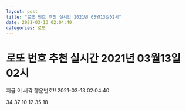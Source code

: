 ```yaml
---
layout: post
title: "로또 번호 추천 실시간 2021년 03월13일02시"
date: 2021-03-13 02:04:40
categories: 로또
---
```


# 로또 번호 추천 실시간 2021년 03월13일02시

지금 이 시각 행운번호!! 2021-03-13 02:04:40

 34  37  10  12  35  18 

